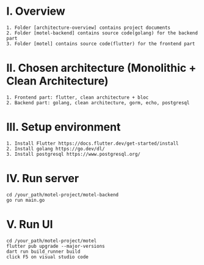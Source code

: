 # I. Overview
    1. Folder [architecture-overview] contains project documents
    2. Folder [motel-backend] contains source code(golang) for the backend part
    3. Folder [motel] contains source code(flutter) for the frontend part

# II. Chosen architecture (Monolithic + Clean Architecture)
    1. Frontend part: flutter, clean architecture + bloc
    2. Backend part: golang, clean architecture, gorm, echo, postgresql

# III. Setup environment
    1. Install Flutter https://docs.flutter.dev/get-started/install 
    2. Install golang https://go.dev/dl/
    3. Install postgresql https://www.postgresql.org/

# IV. Run server
    cd /your_path/motel-project/motel-backend
    go run main.go
# V. Run UI
    cd /your_path/motel-project/motel
    flutter pub upgrade --major-versions
    dart run build_runner build
    click F5 on visual studio code